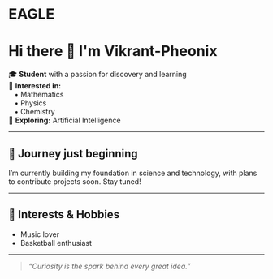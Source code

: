 # EAGLE
# Hi there 👋 I'm Vikrant-Pheonix

🎓 **Student** with a passion for discovery and learning  
🔬 **Interested in:**  
&nbsp;&nbsp;&nbsp;• Mathematics  
&nbsp;&nbsp;&nbsp;• Physics  
&nbsp;&nbsp;&nbsp;• Chemistry  
🤖 **Exploring:** Artificial Intelligence  

---

## 🚀 Journey just beginning
I’m currently building my foundation in science and technology, with plans to contribute projects soon. Stay tuned!

---

## 🎵 Interests & Hobbies
- Music lover
- Basketball enthusiast

---

> _“Curiosity is the spark behind every great idea.”_

<!--
Feel free to connect or check back for updates as my GitHub journey unfolds!
-->
